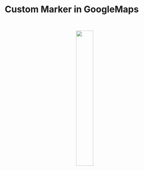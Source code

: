 # Custom Marker in GoogleMaps
</br>
<p align="center" width="100%">
    <img width="33%" src="https://user-images.githubusercontent.com/59369881/216826834-f02dba3f-ea9f-4218-8319-b11d4e0703e2.png">
</p>
